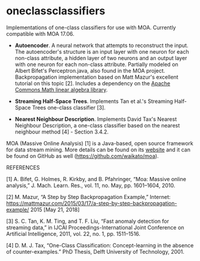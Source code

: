 # oneclassclassifiers
Implementations of one-class classifiers for use with MOA. Currently compatible with MOA 17.06.

+ **Autoencoder**. A neural network that attempts to reconstruct the input. The autoencoder's structure is an input layer with one neuron for each non-class attribute, a hidden layer of two neurons and an output layer with one neuron for each non-class attribute. Partially modeled on Albert Bifet's Perceptron.java, also found in the MOA project. Backpropagation implementation based on Matt Mazur's excellent tutorial on this topic [2]. Includes a dependency on the [Apache Commons Math linear algebra library](https://commons.apache.org/proper/commons-math/userguide/linear.html).

+ **Streaming Half-Space Trees**. Implements Tan et al.'s Streaming Half-Space Trees one-class classifier [3].

+ **Nearest Neighbour Description**. Implements David Tax's Nearest Neighbour Description, a one-class classifier based on the nearest neighbour method [4] - Section 3.4.2.

MOA (Massive Online Analysis) [1] is a Java-based, open source framework for data stream mining. More details can be found on its [website](http://moa.cms.waikato.ac.nz/) and it can be found on GitHub as well (https://github.com/waikato/moa).

REFERENCES

[1] A. Bifet, G. Holmes, R. Kirkby, and B. Pfahringer, “Moa: Massive online analysis,” J. Mach. Learn. Res., vol. 11, no. May, pp. 1601–1604, 2010.

[2] M. Mazur, “A Step by Step Backpropagation Example,” Internet: https://mattmazur.com/2015/03/17/a-step-by-step-backpropagation-example/ 2015 \[May 21, 2018\]

[3] S. C. Tan, K. M. Ting, and T. F. Liu, “Fast anomaly detection for streaming data,” in IJCAI Proceedings-International Joint Conference on Artificial Intelligence, 2011, vol. 22, no. 1, pp. 1511–1516.

[4] D. M. J. Tax, “One-Class Classification: Concept-learning in the absence of counter-examples.” PhD Thesis, Delft University of Technology, 2001.
